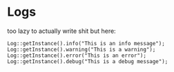 # Logs

too lazy to actually write shit but here:

```
Log::getInstance().info("This is an info message");
Log::getInstance().warning("This is a warning");
Log::getInstance().error("This is an error");
Log::getInstance().debug("This is a debug message");
```